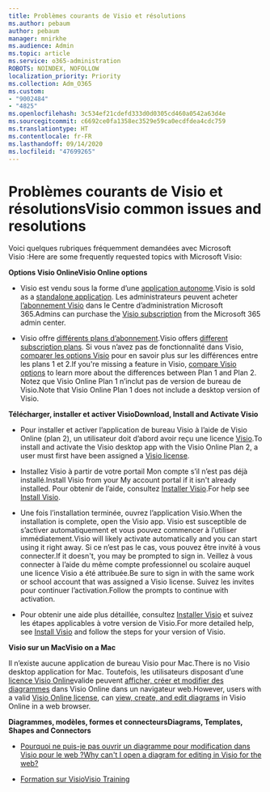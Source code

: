 ```yaml
---
title: Problèmes courants de Visio et résolutions
ms.author: pebaum
author: pebaum
manager: mnirkhe
ms.audience: Admin
ms.topic: article
ms.service: o365-administration
ROBOTS: NOINDEX, NOFOLLOW
localization_priority: Priority
ms.collection: Adm_O365
ms.custom:
- "9002484"
- "4825"
ms.openlocfilehash: 3c534ef21cdefd333d0d0305cd460a0542a63d4e
ms.sourcegitcommit: c6692ce0fa1358ec3529e59ca0ecdfdea4cdc759
ms.translationtype: HT
ms.contentlocale: fr-FR
ms.lasthandoff: 09/14/2020
ms.locfileid: "47699265"
---
```

# <a name="visio-common-issues-and-resolutions"></a><span data-ttu-id="585ce-102">Problèmes courants de Visio et résolutions</span><span class="sxs-lookup"><span data-stu-id="585ce-102">Visio common issues and resolutions</span></span>

<span data-ttu-id="585ce-103">Voici quelques rubriques fréquemment demandées avec Microsoft Visio :</span><span class="sxs-lookup"><span data-stu-id="585ce-103">Here are some frequently requested topics with Microsoft Visio:</span></span>

<span data-ttu-id="585ce-104">**Options Visio Online**</span><span class="sxs-lookup"><span data-stu-id="585ce-104">**Visio Online options**</span></span>

- <span data-ttu-id="585ce-105">Visio est vendu sous la forme d’une [application autonome](https://products.office.com/visio/flowchart-software).</span><span class="sxs-lookup"><span data-stu-id="585ce-105">Visio is sold as a [standalone application](https://products.office.com/visio/flowchart-software).</span></span> <span data-ttu-id="585ce-106">Les administrateurs peuvent acheter [l’abonnement Visio](https://docs.microsoft.com/alchemyinsights/purchase-visio-subscription) dans le Centre d’administration Microsoft 365.</span><span class="sxs-lookup"><span data-stu-id="585ce-106">Admins can purchase the [Visio subscription](https://docs.microsoft.com/alchemyinsights/purchase-visio-subscription) from the Microsoft 365 admin center.</span></span>

- <span data-ttu-id="585ce-107">Visio offre [différents plans d’abonnement](https://products.office.com/visio/microsoft-visio-plans-and-pricing-compare-visio-options).</span><span class="sxs-lookup"><span data-stu-id="585ce-107">Visio offers [different subscription plans](https://products.office.com/visio/microsoft-visio-plans-and-pricing-compare-visio-options).</span></span> <span data-ttu-id="585ce-108">Si vous n’avez pas de fonctionnalité dans Visio, [comparer les options Visio](https://products.office.com/visio/microsoft-visio-plans-and-pricing-compare-visio-options) pour en savoir plus sur les différences entre les plans 1 et 2.</span><span class="sxs-lookup"><span data-stu-id="585ce-108">If you're missing a feature in Visio, [compare Visio options](https://products.office.com/visio/microsoft-visio-plans-and-pricing-compare-visio-options) to learn more about the differences between Plan 1 and Plan 2.</span></span>  <span data-ttu-id="585ce-109">Notez que Visio Online Plan 1 n’inclut pas de version de bureau de Visio.</span><span class="sxs-lookup"><span data-stu-id="585ce-109">Note that Visio Online Plan 1 does not include a desktop version of Visio.</span></span>

<span data-ttu-id="585ce-110">**Télécharger, installer et activer Visio**</span><span class="sxs-lookup"><span data-stu-id="585ce-110">**Download, Install and Activate Visio**</span></span>

- <span data-ttu-id="585ce-111">Pour installer et activer l’application de bureau Visio à l’aide de Visio Online (plan 2), un utilisateur doit d’abord avoir reçu une licence [Visio](https://docs.microsoft.com/microsoft-365/admin/add-users/add-users).</span><span class="sxs-lookup"><span data-stu-id="585ce-111">To install and activate the Visio desktop app with the Visio Online Plan 2, a user must first have been assigned a [Visio license](https://docs.microsoft.com/microsoft-365/admin/add-users/add-users).</span></span>

- <span data-ttu-id="585ce-112">Installez Visio à partir de votre portail Mon compte s’il n’est pas déjà installé.</span><span class="sxs-lookup"><span data-stu-id="585ce-112">Install Visio from your My account portal if it isn't already installed.</span></span> <span data-ttu-id="585ce-113">Pour obtenir de l’aide, consultez [Installer Visio](https://support.office.com/article/f98f21e3-aa02-4827-9167-ddab5b025710).</span><span class="sxs-lookup"><span data-stu-id="585ce-113">For help see [Install Visio](https://support.office.com/article/f98f21e3-aa02-4827-9167-ddab5b025710).</span></span>

- <span data-ttu-id="585ce-114">Une fois l’installation terminée, ouvrez l’application Visio.</span><span class="sxs-lookup"><span data-stu-id="585ce-114">When the installation is complete, open the Visio app.</span></span> <span data-ttu-id="585ce-115">Visio est susceptible de s’activer automatiquement et vous pouvez commencer à l’utiliser immédiatement.</span><span class="sxs-lookup"><span data-stu-id="585ce-115">Visio will likely activate automatically and you can start using it right away.</span></span> <span data-ttu-id="585ce-116">Si ce n’est pas le cas, vous pouvez être invité à vous connecter.</span><span class="sxs-lookup"><span data-stu-id="585ce-116">If it doesn't, you may be prompted to sign in.</span></span> <span data-ttu-id="585ce-117">Veillez à vous connecter à l’aide du même compte professionnel ou scolaire auquel une licence Visio a été attribuée.</span><span class="sxs-lookup"><span data-stu-id="585ce-117">Be sure to sign in with the same work or school account that was assigned a Visio license.</span></span> <span data-ttu-id="585ce-118">Suivez les invites pour continuer l’activation.</span><span class="sxs-lookup"><span data-stu-id="585ce-118">Follow the prompts to continue with activation.</span></span>

- <span data-ttu-id="585ce-119">Pour obtenir une aide plus détaillée, consultez [Installer Visio](https://support.office.com/article/f98f21e3-aa02-4827-9167-ddab5b025710) et suivez les étapes applicables à votre version de Visio.</span><span class="sxs-lookup"><span data-stu-id="585ce-119">For more detailed help, see [Install Visio](https://support.office.com/article/f98f21e3-aa02-4827-9167-ddab5b025710) and follow the steps for your version of Visio.</span></span>

<span data-ttu-id="585ce-120">**Visio sur un Mac**</span><span class="sxs-lookup"><span data-stu-id="585ce-120">**Visio on a Mac**</span></span>

<span data-ttu-id="585ce-121">Il n’existe aucune application de bureau Visio pour Mac.</span><span class="sxs-lookup"><span data-stu-id="585ce-121">There is no Visio desktop application for Mac.</span></span> <span data-ttu-id="585ce-122">Toutefois, les utilisateurs disposant d’une [licence Visio Online](https://docs.microsoft.com/microsoft-365/admin/add-users/add-users)valide peuvent [afficher, créer et modifier des diagrammes](https://support.office.com/article/06f04845-91b8-4e8f-881f-a43c970735fc) dans Visio Online dans un navigateur web.</span><span class="sxs-lookup"><span data-stu-id="585ce-122">However, users with a valid [Visio Online license](https://docs.microsoft.com/microsoft-365/admin/add-users/add-users), can [view, create, and edit diagrams](https://support.office.com/article/06f04845-91b8-4e8f-881f-a43c970735fc) in Visio Online in a web browser.</span></span>

<span data-ttu-id="585ce-123">**Diagrammes, modèles, formes et connecteurs**</span><span class="sxs-lookup"><span data-stu-id="585ce-123">**Diagrams, Templates, Shapes and Connectors**</span></span>

- [<span data-ttu-id="585ce-124">Pourquoi ne puis-je pas ouvrir un diagramme pour modification dans Visio pour le web ?</span><span class="sxs-lookup"><span data-stu-id="585ce-124">Why can't I open a diagram for editing in Visio for the web?</span></span>](https://support.microsoft.com/office/ea4a23d3-21d3-4878-945e-cf1be4140357)

- [<span data-ttu-id="585ce-125">Formation sur Visio</span><span class="sxs-lookup"><span data-stu-id="585ce-125">Visio Training</span></span>](https://support.office.com/article/visio-training-e058bcfa-1d90-4653-afc6-e84d54cf94a6)
